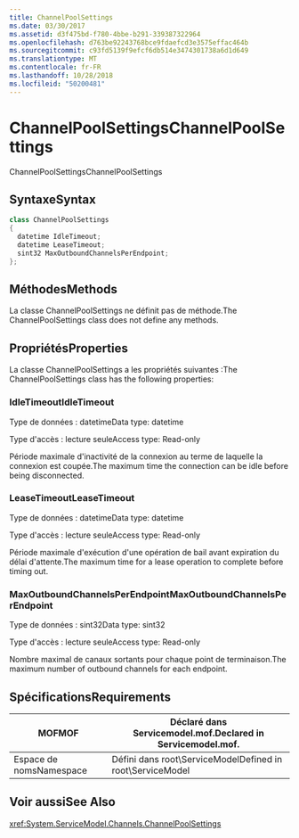 ```yaml
---
title: ChannelPoolSettings
ms.date: 03/30/2017
ms.assetid: d3f475bd-f780-4bbe-b291-339387322964
ms.openlocfilehash: d763be92243768bce9fdaefcd3e3575effac464b
ms.sourcegitcommit: c93fd5139f9efcf6db514e3474301738a6d1d649
ms.translationtype: MT
ms.contentlocale: fr-FR
ms.lasthandoff: 10/28/2018
ms.locfileid: "50200481"
---
```

# <a name="channelpoolsettings"></a><span data-ttu-id="0ca8d-102">ChannelPoolSettings</span><span class="sxs-lookup"><span data-stu-id="0ca8d-102">ChannelPoolSettings</span></span>
<span data-ttu-id="0ca8d-103">ChannelPoolSettings</span><span class="sxs-lookup"><span data-stu-id="0ca8d-103">ChannelPoolSettings</span></span>  
  
## <a name="syntax"></a><span data-ttu-id="0ca8d-104">Syntaxe</span><span class="sxs-lookup"><span data-stu-id="0ca8d-104">Syntax</span></span>  
  
```csharp
class ChannelPoolSettings  
{  
  datetime IdleTimeout;  
  datetime LeaseTimeout;  
  sint32 MaxOutboundChannelsPerEndpoint;  
};  
```  
  
## <a name="methods"></a><span data-ttu-id="0ca8d-105">Méthodes</span><span class="sxs-lookup"><span data-stu-id="0ca8d-105">Methods</span></span>  
 <span data-ttu-id="0ca8d-106">La classe ChannelPoolSettings ne définit pas de méthode.</span><span class="sxs-lookup"><span data-stu-id="0ca8d-106">The ChannelPoolSettings class does not define any methods.</span></span>  
  
## <a name="properties"></a><span data-ttu-id="0ca8d-107">Propriétés</span><span class="sxs-lookup"><span data-stu-id="0ca8d-107">Properties</span></span>  
 <span data-ttu-id="0ca8d-108">La classe ChannelPoolSettings a les propriétés suivantes :</span><span class="sxs-lookup"><span data-stu-id="0ca8d-108">The ChannelPoolSettings class has the following properties:</span></span>  
  
### <a name="idletimeout"></a><span data-ttu-id="0ca8d-109">IdleTimeout</span><span class="sxs-lookup"><span data-stu-id="0ca8d-109">IdleTimeout</span></span>  
 <span data-ttu-id="0ca8d-110">Type de données : datetime</span><span class="sxs-lookup"><span data-stu-id="0ca8d-110">Data type: datetime</span></span>  
  
 <span data-ttu-id="0ca8d-111">Type d'accès : lecture seule</span><span class="sxs-lookup"><span data-stu-id="0ca8d-111">Access type: Read-only</span></span>  
  
 <span data-ttu-id="0ca8d-112">Période maximale d'inactivité de la connexion au terme de laquelle la connexion est coupée.</span><span class="sxs-lookup"><span data-stu-id="0ca8d-112">The maximum time the connection can be idle before being disconnected.</span></span>  
  
### <a name="leasetimeout"></a><span data-ttu-id="0ca8d-113">LeaseTimeout</span><span class="sxs-lookup"><span data-stu-id="0ca8d-113">LeaseTimeout</span></span>  
 <span data-ttu-id="0ca8d-114">Type de données : datetime</span><span class="sxs-lookup"><span data-stu-id="0ca8d-114">Data type: datetime</span></span>  
  
 <span data-ttu-id="0ca8d-115">Type d'accès : lecture seule</span><span class="sxs-lookup"><span data-stu-id="0ca8d-115">Access type: Read-only</span></span>  
  
 <span data-ttu-id="0ca8d-116">Période maximale d'exécution d'une opération de bail avant expiration du délai d'attente.</span><span class="sxs-lookup"><span data-stu-id="0ca8d-116">The maximum time for a lease operation to complete before timing out.</span></span>  
  
### <a name="maxoutboundchannelsperendpoint"></a><span data-ttu-id="0ca8d-117">MaxOutboundChannelsPerEndpoint</span><span class="sxs-lookup"><span data-stu-id="0ca8d-117">MaxOutboundChannelsPerEndpoint</span></span>  
 <span data-ttu-id="0ca8d-118">Type de données : sint32</span><span class="sxs-lookup"><span data-stu-id="0ca8d-118">Data type: sint32</span></span>  
  
 <span data-ttu-id="0ca8d-119">Type d'accès : lecture seule</span><span class="sxs-lookup"><span data-stu-id="0ca8d-119">Access type: Read-only</span></span>  
  
 <span data-ttu-id="0ca8d-120">Nombre maximal de canaux sortants pour chaque point de terminaison.</span><span class="sxs-lookup"><span data-stu-id="0ca8d-120">The maximum number of outbound channels for each endpoint.</span></span>  
  
## <a name="requirements"></a><span data-ttu-id="0ca8d-121">Spécifications</span><span class="sxs-lookup"><span data-stu-id="0ca8d-121">Requirements</span></span>  
  
|<span data-ttu-id="0ca8d-122">MOF</span><span class="sxs-lookup"><span data-stu-id="0ca8d-122">MOF</span></span>|<span data-ttu-id="0ca8d-123">Déclaré dans Servicemodel.mof.</span><span class="sxs-lookup"><span data-stu-id="0ca8d-123">Declared in Servicemodel.mof.</span></span>|  
|---------|-----------------------------------|  
|<span data-ttu-id="0ca8d-124">Espace de noms</span><span class="sxs-lookup"><span data-stu-id="0ca8d-124">Namespace</span></span>|<span data-ttu-id="0ca8d-125">Défini dans root\ServiceModel</span><span class="sxs-lookup"><span data-stu-id="0ca8d-125">Defined in root\ServiceModel</span></span>|  
  
## <a name="see-also"></a><span data-ttu-id="0ca8d-126">Voir aussi</span><span class="sxs-lookup"><span data-stu-id="0ca8d-126">See Also</span></span>  
 <xref:System.ServiceModel.Channels.ChannelPoolSettings>
